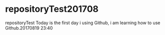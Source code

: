 # repositoryTest201708
repositoryTest
Today is the first day i using Github, i am learning how to use Github.20170819 23:40
